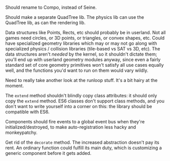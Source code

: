 Should rename to Compo, instead of Seine.


Should make a separate QuadTree lib. The physics lib can use the QuadTree lib,
as can the rendering lib.


Data structures like Points, Rects, etc should probably be in userland. Not all
games need circles, or 3D points, or triangles, or convex shapes, etc. Could
have specialized geometry libraries which may or may not go along with
specialized physics / collision libraries (tile-based vs SAT vs 3D, etc). The
data structures aren't *needed* by the kernel, so it shouldn't dictate them;
you'll end up with userland geometry modules anyway, since even a fairly
standard set of core geometry primitives won't satisfy all use cases equally
well, and the functions you'd want to run on them would vary wildly.


Need to really take another look at the runloop stuff. It's a bit hairy at the
moment.


The `extend` method shouldn't blindly copy class attributes: it should only
copy the `extend` method. ES6 classes don't support class methods, and you
don't want to write yourself into a corner on this: the library should be
compatible with ES6.


Components should fire events to a global event bus when they're
initialized/destroyed, to make auto-registration less hacky and monkeypatchy.


Get rid of the `decorate` method. The increased abstraction doesn't pay its
rent. An ordinary function could fulfill its main duty, which is customizing a
generic component before it gets added.
